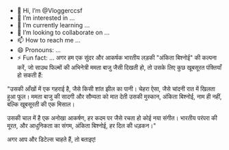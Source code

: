 - 👋 Hi, I’m @Vloggerccsf
- 👀 I’m interested in ...
- 🌱 I’m currently learning ...
- 💞️ I’m looking to collaborate on ...
- 📫 How to reach me ...
- 😄 Pronouns: ...
- ⚡ Fun fact: ...
अगर हम एक सुंदर और आकर्षक भारतीय लड़की "अंकिता बिश्नोई" की कल्पना करें, जो साउथ फिल्मों की अभिनेत्री ममता बाजु जैसी दिखती हो, तो उसके लिए कुछ खूबसूरत पंक्तियाँ हो सकती हैं:

"उसकी आँखों में एक गहराई है, जैसे किसी शांत झील का पानी।
चेहरा ऐसा, जैसे चांदनी रात में खिलता हुआ फूल।
ममता बाजु की सादगी और सौम्यता को मात देती उसकी मुस्कान,
अंकिता बिश्नोई, नाम ही नहीं, बल्कि खूबसूरती की एक मिसाल।

उसकी चाल में है एक अनोखा आकर्षण,
हर कदम पर जैसे रचता हो कोई नया संगीत।
भारतीय परंपरा की मूरत, और आधुनिकता का संगम,
अंकिता बिश्नोई, हर दिल की धड़कन।"

अगर आप और डिटेल्स चाहते हैं, तो बताइए!



<!---
Vloggerccsf/Vloggerccsf is a ✨ special ✨ repository because its `README.md` (this file) appears on your GitHub profile.
You can click the Preview link to take a look at your changes.
--->

